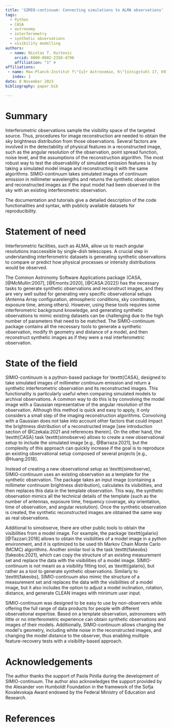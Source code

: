 ```yaml
---
title: 'SIMIO-continuum: Connecting simulations to ALMA observations'
tags:
  - Python
  - CASA
  - astronomy
  - interferometry
  - synthetic observations
  - visibility modelling
authors:
  - name: Nicolas T. Kurtovic
    orcid: 0000-0002-2358-4796
    affiliation: "1" #
affiliations:
 - name: Max-Planck-Institut f\"{u}r Astronomie, K\"{o}nigstuhl 17, 69117, Heidelberg, Germany.
   index: 1
date: 8 November 2023
bibliography: paper.bib

---
```


# Summary

Interferometric observations sample the visibility space of the targeted source. Thus, procedures for image reconstruction are needed to obtain the sky brightness distribution from those observations. Several factors are involved in the detectability of physical features in a reconstructed image, such as the angular resolution of the observation, point spread function, noise level, and the assumptions of the reconstruction algorithm. The most robust way to test the observability of simulated emission features is by taking a simulated model image and reconstructing it with the same algorithms. SIMIO-continuum takes simulated images of continuum emission in millimeter wavelengths and returns the synthetic observation and reconstructed images as if the input model had been observed in the sky with an existing interferometric observation.

The documentation and tutorials give a detailed description of the code functionalities and syntax, with publicly available datasets for reproducibility.

# Statement of need

Interferometric facilities, such as ALMA, allow us to reach angular resolutions inaccessible by single-dish telescopes. A crucial step in understanding interferometric datasets is generating synthetic observations to compare or predict how physical processes or intensity distributions would be observed. 

The Common Astronomy Software Applications package (CASA, [@McMullin:2007], [@Emonts:2020], [@CASA:2022]) has the necessary tasks to generate synthetic observations and reconstruct images, and they are very well suited for generating very specific observational setups (Antenna Array configuration, atmospheric conditions, sky coordinates, exposure time, among others). However, using these tools requires some interferometric background knowledge, and generating synthetic observations to mimic existing datasets can be challenging due to the high number of parameters that need to be matched. The SIMIO-continuum package contains all the necessary tools to generate a synthetic observation, modify th geometry and distance of a model, and then reconstruct synthetic images as if they were a real interferometric observation. 


# State of the field

SIMIO-continuum is a python-based package for \texttt{CASA}, designed to take simulated images of millimeter continuum emission and return a synthetic interferometric observation and its reconstructed images. This functionality is particularly useful when comparing simulated models to archival observations. A common way to do this is by convolving the model image with a Gaussian representative of the angular resolution of the observation. Although this method is quick and easy to apply, it only considers a small step of the imaging reconstruction algorithms. Convolving with a Gaussian does not take into account other factors that could impact the brightness distribution of a reconstructed image [see introduction section of @Czekala:2021 and references therein]. On the other hand, the \texttt{CASA} task \texttt{simobserve} allows to create a new observational setup to include the simulated image [e.g., @Barraza:2021], but the complexity of this approach can quickly increase if the goal is to reproduce an existing observational setup composed of several projects [e.g., @Huang:2018].

Instead of creating a new observational setup as \texttt{simobserve}, SIMIO-continuum uses an existing observation as a template for the synthetic observation. The package takes an input image (containing a millimeter continuum brightness distribution), calculates its visibilities, and then replaces this data in the template observation. This way, the synthetic observation mimics all the technical details of the template (such as the number of antennas, exposure time, frequency coverage, sky orientation, time of observation, and angular resolution). Once the synthetic observation is created, the synthetic reconstructed images are obtained the same way as real observations.

Additional to simobserve, there are other public tools to obtain the visibilities from a model image. For example, the package \texttt{galario} [@Tazzari:2018] allows to obtain the visibilities of a model image in a python environment, and it is optimized to be used tih Markov Chain Monte Carlo (MCMC) algorithms. Another similar tool is the task \texttt{fakeobs} [fakeobs:2021], which can copy the structure of an existing measurement set and replace the data with the visibilities of a model image. SIMIO-continuum is not meant as a visibility fitting tool, as \texttt{galario}, but rather as a tool to generate synthetic observations. Similarly to \texttt{fakeobs}, SIMIO-continuum also mimic the structure of a measurement set and replaces the data with the visibilities of a model image, but it also includes the option to adjust a model inclination, rotation, distance, and generate CLEAN images with minimum user input.

SIMIO-continuum was designed to be easy to use by non-observers while offering the full range of data products for people with different observational expertise. Based on a template observation, astronomers with little or no interferometric experience can obtain synthetic observations and images of their models. Additionally, SIMIO-continuum allows changing the model's geometry, including white noise in the reconstructed images, and changing the model distance to the observer, thus enabling multiple feature-recovery tests with a visibility-based approach.

# Acknowledgements

The author thanks the support of Paola Pinilla during the development of SIMIO-continuum. The author also acknowledges the support provided by the Alexander von Humboldt Foundation in the framework of the Sofja Kovalevskaja Award endowed by the Federal Ministry of Education and Research.

# References

